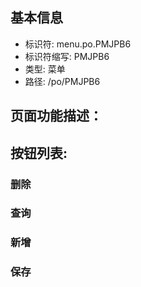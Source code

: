 
## 基本信息

- 标识符: menu.po.PMJPB6
- 标识符缩写: PMJPB6
- 类型: 菜单
- 路径: /po/PMJPB6

## 页面功能描述：





## 按钮列表:


### 删除



### 查询



### 新增



### 保存


